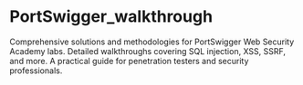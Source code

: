 # PortSwigger_walkthrough
Comprehensive solutions and methodologies for PortSwigger Web Security Academy labs. Detailed walkthroughs covering SQL injection, XSS, SSRF, and more. A practical guide for penetration testers and security professionals.
